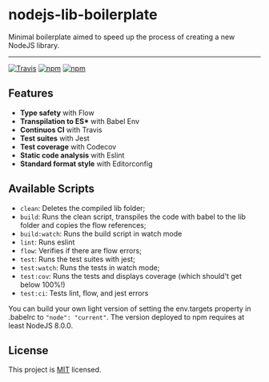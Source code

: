 # nodejs-lib-boilerplate

Minimal boilerplate aimed to speed up the process of creating a new NodeJS library.

--------------------------------

[![Travis](https://img.shields.io/travis/jkomyno/nodejs-boilerplate.svg)](https://travis-ci.org/jkomyno/nodejs-boilerplate)
[![npm](https://img.shields.io/npm/v/nodejs-boilerplate.svg)](https://npmjs.com/package/nodejs-boilerplate)
[![npm](https://img.shields.io/npm/dm/nodejs-boilerplate.svg)](https://npmjs.com/package/nodejs-boilerplate)

## Features

- **Type safety** with Flow
- **Transpilation to ES\*** with Babel Env
- **Continuos CI** with Travis
- **Test suites** with Jest
- **Test coverage** with Codecov
- **Static code analysis** with Eslint
- **Standard format style** with Editorconfig

## Available Scripts

- `clean`: Deletes the compiled lib folder;
- `build`: Runs the clean script, transpiles the code with babel to the lib folder and copies the flow references;
- `build:watch`: Runs the build script in watch mode
- `lint`: Runs eslint
- `flow`: Verifies if there are flow errors;
- `test`: Runs the test suites with jest;
- `test:watch`: Runs the tests in watch mode;
- `test:cov`: Runs the tests and displays coverage (which should't get below 100%!)
- `test:ci`: Tests lint, flow, and jest errors

You can build your own light version of setting the env.targets property in .babelrc to `"node": "current"`.
The version deployed to npm requires at least NodeJS 8.0.0.

## License

This project is [MIT](LICENSE) licensed.

